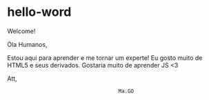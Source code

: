 # hello-word
Welcome!

Óla Humanos,

  Estou aqui para aprender e me tornar um experte! 
Eu gosto muito de HTML5 e seus derivados. Gostaria muito de aprender JS <3

Att,

                                        Ma.GO
